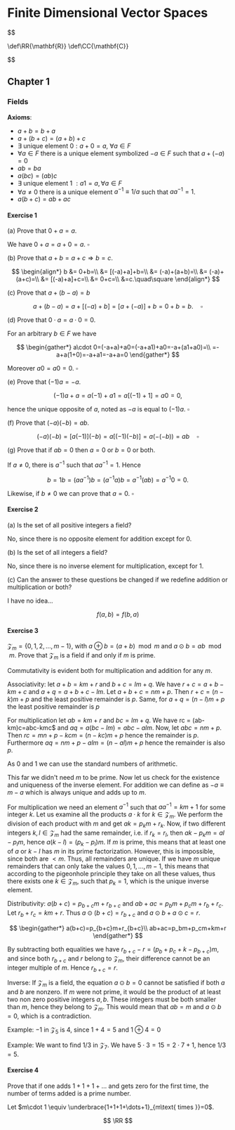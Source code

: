 # Finite Dimensional Vector Spaces

$$
\renewcommand{\R}{\mathbb{R}}
\newcommand{\inner}[2]{\langle #1, #2 \rangle}
\newcommand{\un}[1]{\hat{\mathrm{#1}}}
\newcommand{\bv}[1]{\mathrm{#1}}
\newcommand{\norm}[1]{\left\|{#1}\right\|}
$$

$$

\def\RR{\mathbf{R}}
\def\CC{\mathbf{C}}

$$ 

## Chapter 1

### Fields

**Axioms**:
* $a+b=b+a$
* $a+(b+c)=(a+b)+c$
* $\exists \text{ unique element } 0: a+0=a$, $\forall a\in F$
* $\forall a\in F$ there is a unique element symbolized $-a\in F$ such that $a+(-a)=0$
* $ab=ba$
* $a(bc)=(ab)c$
* $\exists \text{ unique element 1 }: a1=a, \forall a\in F$
* $\forall a\neq0$ there is a unique element $a^{-1}\equiv 1/a$ such that $aa^{-1}=1$.
* $a(b+c)=ab+ac$

#### Exercise 1
(a) Prove that $0+a=a$.

We have $0+a=a+0=a$. $\square$

(b) Prove that $a+b=a+c\Rightarrow b=c$.

$$
\begin{align*}
b &= 0+b=\\
&= [(-a)+a]+b=\\
&= (-a)+(a+b)=\\
&= (-a)+(a+c)=\\
&= [(-a)+a]+c=\\
&= 0+c=\\
&=c.\quad\square
\end{align*}
$$

(c) Prove that $a+(b-a)=b$

$$
a+(b-a)=a+[(-a)+b]=[a+(-a)]+b=0+b=b.\quad\square
$$

(d) Prove that $0\cdot a =a\cdot 0=0$.

For an arbitrary $b\in F$ we have

$$
\begin{gather*}
a\cdot 0=(-a+a)+a0=(-a+a1)+a0=-a+(a1+a0)=\\
=-a+a(1+0)=-a+a1=-a+a=0
\end{gather*}
$$

Moreover $a0=a0=0$. $\square$

(e) Prove that $(-1)a=-a$.

$$
(-1)a+a=a(-1)+a1=a[(-1)+1]=a0=0,
$$

hence the unique opposite of $a$, noted as $-a$ is equal to $(-1)a$. $\square$

(f) Prove that $(-a)(-b)=ab$.

$$
(-a)(-b)=[a(-1)](-b)=a[(-1)(-b)]=a(-(-b))=ab\quad\square
$$

(g) Prove that if $ab=0$ then $a=0$ or $b=0$ or both.

If $a\neq 0$, there is $a^{-1}$ such that $aa^{-1}=1$. Hence

$$
b = 1b = (aa^{-1})b = (a^{-1}a)b=a^{-1}(ab)=a^{-1}0=0.
$$

Likewise, if $b\neq 0$ we can prove that $a=0$. $\square$

#### Exercise 2

(a) Is the set of all positive integers a field?

No, since there is no opposite element for addition except for 0.

(b) Is the set of all integers a field?

No, since there is no inverse element for multiplication, except for 1.

(c) Can the answer to these questions be changed if we redefine addition or multiplication or both?

I have no idea... 

$$
f(a,b)=f(b,a)
$$

#### Exercise 3
$\mathcal{Z}_m=\{0,1,2,\dots, m-1\}$, with $a\oplus b=(a+b)\mod m$ and $a\odot b=ab\mod m$. Prove that $\mathcal{Z}_m$ is a field if and only if $m$ is prime.

Commutativity is evident both for multiplication and addition for any $m$. 

Associativity: let $a+b=km+r$ and $b+c=lm+q$. We have $r+c= a+b-km+c$ and $a+q=a+b+c-lm$. Let $a+b+c=nm+p$. Then $r+c = (n-k)m+p$ and the least positive remainder is $p$. Same, for $a+q=(n-l)m+p$ the least positive remainder is $p$

For multiplication let $ab=km+r$ and $bc=lm+q$. We have rc = (ab-km)c=abc-kmc$ and $aq = a(bc-lm)=abc-alm$. Now, let $abc=nm+p$. Then $rc=mn+p-kcm = (n-kc)m+p$ hence the remainder is $p$. Furthermore $aq=nm+p-alm=(n-al)m+p$ hence the remainder is also $p$.

As 0 and 1 we can use the standard numbers of arithmetic.

This far we didn't need $m$ to be prime. Now let us check for the existence and uniqueness of the inverse element. For addition we can define as $-a\equiv m-a$ which is always unique and adds up to $m$.

For multiplication we need an element $a^{-1}$ such that $aa^{-1}=km+1$ for some integer $k$. Let us examine all the products $a\cdot k$ for $k\in\mathcal{Z}_m$. We perform the division of each product with $m$ and get $ak=p_km+r_k$. Now, if two different integers $k,l\in\mathcal{Z}_m$ had the same remainder, i.e. if $r_k=r_l$, then $ak-p_km=al-p_lm$, hence $a(k-l)=(p_k-p_l)m$. If $m$ is prime, this means that at least one of $a$ or $k-l$ has $m$ in its prime factorization. However, this is impossible, since both are $<m$. Thus, all remainders are unique. If we have $m$ unique remainders that can only take the values $0,1,...,m-1$, this means that according to the pigeonhole principle they take on all these values, thus there exists one $k\in\mathcal{Z}_m$, such that $p_k=1$, which is the unique inverse element.

Distributivity: $a(b+c)=p_{b+c}m+r_{b+c}$ and $ab+ac=p_bm+p_cm+r_b+r_c$. Let $r_b+r_c=km+r$. Thus $a\odot(b+c)=r_{b+c}$ and $a\odot b+a\odot c=r$.

$$
\begin{gather*}
a(b+c)=p_{b+c}m+r_{b+c}\\
ab+ac=p_bm+p_cm+km+r
\end{gather*}
$$

By subtracting both equalities we have $r_{b+c}-r=(p_b+p_c+k-p_{b+c})m$, and since both $r_{b+c}$ and $r$ belong to $\mathcal{Z}_m$, their difference cannot be an integer multiple of $m$. Hence $r_{b+c}=r$.

Inverse: If $\mathcal{Z}_m$ is a field, the equation $a\odot b=0$ cannot be satisfied if both $a$ and $b$ are nonzero. If $m$ were not prime, it would be the product of at least two non zero positive integers $a,b$. These integers must be both smaller than $m$, hence they belong to $\mathcal{Z}_m$. This would mean that $ab=m$ and $a\odot b=0$, which is a contradiction.

Example: $-1$ in $\mathcal{Z}_5$ is $4$, since $1+4=5$ and $1\oplus 4=0$

Example: We want to find $1/3$ in $\mathcal{Z}_7$. We have $5\cdot 3=15=2\cdot 7+1$, hence $1/3=5$.

#### Exercise 4

Prove that if one adds $1+1+1+\dots$ and gets zero for the first time, the number of terms added is a prime number.

Let $m\cdot 1 \equiv \underbrace{1+1+1+\dots+1}_{m\text{ times }}=0$.

$$
\RR
$$